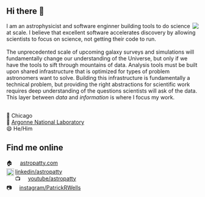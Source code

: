 ## Hi there 👋

<!--
**AstroPatty/AstroPatty** is a ✨ _special_ ✨ repository because its `README.md` (this file) appears on your GitHub profile.

Here are some ideas to get you started:

- 🔭 I’m currently working on ...
- 🌱 I’m currently learning ...
- 👯 I’m looking to collaborate on ...
- 🤔 I’m looking for help with ...
- 💬 Ask me about ...
- 📫 How to reach me: ...
- 😄 Pronouns: ...
- ⚡ Fun fact: ...
-->
<img align="right" src="https://github-readme-stats.vercel.app/api/top-langs/?username=AstroPatty&langs_count=6&size_weight=0.5&count_weight=0.5&exclude_repo=graphity&hide=jupyter%20notebook&theme=tokyonight">
I am an astrophysicist and software enginner building tools to do science at scale. I believe that excellent software accelerates discovery by allowing scientists to focus on science, not getting their code to run.
<br>
<br>
The unprecedented scale of upcoming galaxy surveys and simulations will fundamentally change our understanding of the Universe, but only if we have the tools to sift through mountains of data. Analysis tools must be built upon shared infrastructure that is optimized for types of problem astronomers want to solve. Building this infrastructure is fundamentally a technical problem, but providing the right abstractions for scientific work requires deep understanding of the questions scientists will ask of the data. This layer between <i>data</i> and <i>information</i> is where I focus my work. 
<br>
<br>

📍 Chicago  \
💼 [Argonne National Laboratory](https://www.anl.gov) \
😄 He/Him


## Find me online
🏠  &nbsp;&nbsp;&nbsp; [astropatty.com](https://astropatty.com)\
<img align="left" height=20 width=20 src="https://upload.wikimedia.org/wikipedia/commons/8/81/LinkedIn_icon.svg">[linkedin/astropatty](https://www.linkedin.com/in/astropatty/)\
📺 &nbsp;&nbsp;&nbsp;&nbsp;[youtube/astropatty](https://www.youtube.com/@astropatty5346)\
📷 &nbsp;&nbsp;&nbsp;&nbsp;[instagram/PatrickRWells](https://www.instagram.com/patrickrwells/)
<!--<a href="https://www.linkedin.com/in/astropatty/"><img src="https://content.linkedin.com/content/dam/me/business/en-us/amp/brand-site/v2/bg/LI-Bug.svg.original.svg" target="_blank"></a>-->
